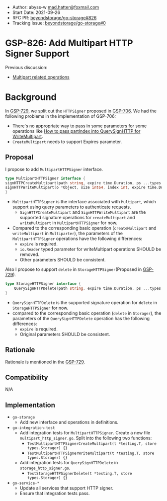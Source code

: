 - Author: abyss-w <mad.hatter@foxmail.com>
- Start Date: 2021-09-26
- RFC PR: [beyondstorage/go-storage#826](https://github.com/beyondstorage/go-storage/pull/826)
- Tracking Issue: [beyondstorage/go-storage#0](https://github.com/beyondstorage/go-storage/issues/0)

# GSP-826: Add Multipart HTTP Signer Support

Previous discussion:

- [Multipart related operations ](https://forum.beyondstorage.io/t/topic/226)

# Background

In [GSP-729](https://github.com/beyondstorage/go-storage/blob/master/docs/rfcs/729-redesign-http-signer.md), we split out the `HTTPSigner` proposed in [GSP-706](https://github.com/beyondstorage/go-storage/blob/master/docs/rfcs/706-support-http-signer.md). We had the following problems in the implementation of GSP-706:

- There's no appropriate way to pass in some parameters for some operations like [How to pass partIndex into QuerySignHTTP for WriteMultipart](https://forum.beyondstorage.io/t/how-to-pass-partindex-into-querysignhttp-for-writemultipart/192).
- `CreateMultipart` needs to support Expires parameter.

## Proposal

I propose to add `MultipartHTTPSigner` interface.

```go
type MultipartHTTPSigner interface {
signHTTPCreateMultipart(path string, expire time.Duration, ps ...types.Paires) (req *http.Request, err error)
signHTTPWriteMultipart(o *Object, size int64, index int, expire time.Duration, ps ...types.Pairs) (req *http.Request, err error)
}
```

- `MultipartHTTPSigner` is the interface associated with `Multipart`, which support using query parameters to authenticate requests.
  - `SignHTTPCreateMultipart` and `SignHTTPWriteMultipart` are the supported signature operations for `createMultipart` and `writeMultipart` in `MultipartHTTPSigner` for now.
- Compared to the corresponding basic operation (`createMultipart` and `writeMultipart` in `Multiparter`), the parameters of the `MultipartHTTPSigner` operations have the following differences:
  - `expire` is required.
  - `io.Reader` typed parameter for writeMultipart operations SHOULD be removed.
  - Other parameters SHOULD be consistent.

Also I propose to support `delete` in `StorageHTTPSigner`(Proposed in [GSP-729](https://github.com/beyondstorage/go-storage/blob/master/docs/rfcs/729-redesign-http-signer.md#proposal)).

```go
type StorageHTTPSigner interface {
    QuerySignHTTPDelete(path string, expire time.Duration, ps ...types.Pairs) (req *http.Request, err error)
}
```

- `QuerySignHTTPDelete` is the supported signature operation for `delete` in `StorageHTTPSigner` for now.
- compared to the corresponding basic operation (`delete` in `Storager`),  the parameters of the `QuerySignHTTPDelete` operation has the following differences:
  - `expire` is required.
  - Original parameters SHOULD be consistent.

## Rationale

Rationale is mentioned in the [GSP-729](https://github.com/beyondstorage/go-storage/blob/master/docs/rfcs/729-redesign-http-signer.md#rationale).

## Compatibility

N/A

## Implementation

- `go-storage`
  - Add new interface and operations in definitions.
- `go-integration-test`
  - Add integration tests for `MultipartHTTPSigner`. Create a new file `multipart_http_signer.go`. Split into the following two functions:
    - `TestMultipartHTTPSignerCreateMultipart(t *testing.T, store types.Storager) {}`
    - `TestMultipartHTTPSignerWriteMultipart(t *testing.T, store types.Storager) {}`
  - Add integration tests for `QuerySignHTTPDelete` in `storage_http_signer.go`.
    - `TestStorageHTTPSignerDelete(t *testing.T, store types.Storager) {}`
- `go-service-*`
  - Update all services that support HTTP signer.
  - Ensure that integration tests pass.